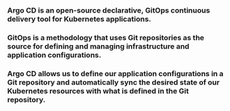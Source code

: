 ### Argo CD is an open-source declarative, GitOps continuous delivery tool for Kubernetes applications.

### GitOps is a methodology that uses Git repositories as the source for defining and managing infrastructure and application configurations.

### Argo CD allows us to define our application configurations in a Git repository and automatically sync the desired state of our Kubernetes resources with what is defined in the Git repository.
